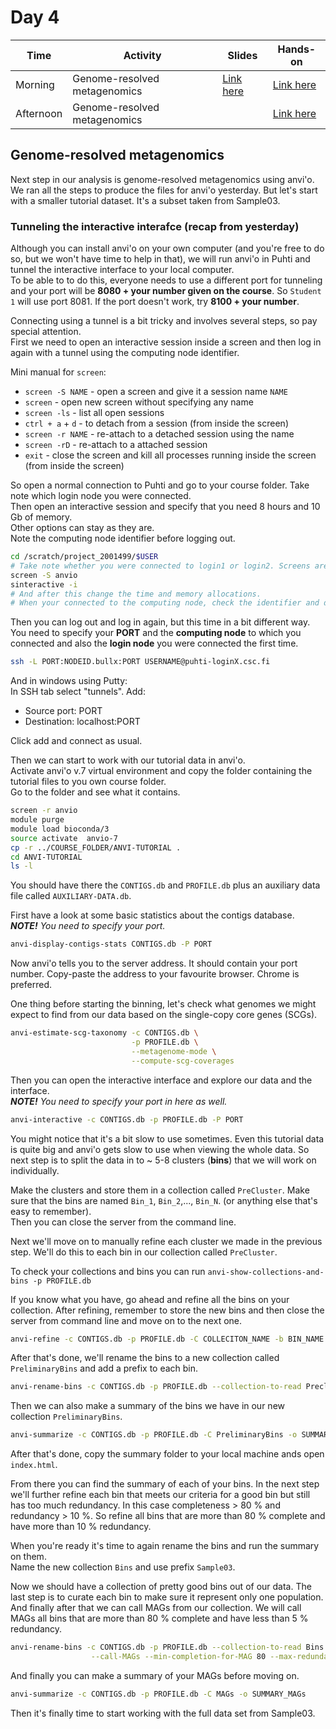 # Day 4

| Time      | Activity                     | Slides                                        | Hands-on                                   |
|-----------|------------------------------|-----------------------------------------------|--------------------------------------------|
| Morning   | Genome-resolved metagenomics | [Link here](tree/main/Day3/genome-resolved-metagenomics.pdf) | [Link here](#genome-resolved-metagenomics) |
| Afternoon | Genome-resolved metagenomics |                                               | [Link here](#genome-resolved-metagenomics) |

## Genome-resolved metagenomics

Next step in our analysis is genome-resolved metagenomics using anvi'o. We ran all the steps to produce the files for anvi'o yesterday.
But let's start with a smaller tutorial dataset. It's a subset taken from Sample03.

### Tunneling the interactive interafce (recap from yesterday)

Although you can install anvi'o on your own computer (and you're free to do so, but we won't have time to help in that), we will run anvi'o in Puhti and tunnel the interactive interface to your local computer.  
To be able to to do this, everyone needs to use a different port for tunneling and your port will be __8080 + your number given on the course__. So `Student 1` will use port 8081. If the port doesn't work, try __8100 + your number__.  

Connecting using a tunnel is a bit tricky and involves several steps, so pay special attention.  
First we need to open an interactive session inside a screen and then log in again with a tunnel using the computing node identifier.

Mini manual for `screen`:
* `screen -S NAME` - open a screen and give it a session name `NAME`
* `screen` - open new screen without specifying any name
* `screen -ls` - list all open sessions
* `ctrl + a` + `d` - to detach from a session (from inside the screen)
* `screen -r NAME` - re-attach to a detached session using the name
* `screen -rD` - re-attach to a attached session
* `exit` - close the screen and kill all processes running inside the screen (from inside the screen)

So open a normal connection to Puhti and go to your course folder. Take note which login node you were connected.   
Then open an interactive session and specify that you need 8 hours and 10 Gb of memory.  
Other options can stay as they are.  
Note the computing node identifier before logging out.

```bash
cd /scratch/project_2001499/$USER
# Take note whether you were connected to login1 or login2. Screens are login node specific.
screen -S anvio
sinteractive -i
# And after this change the time and memory allocations.
# When your connected to the computing node, check the identifier and detach from the screen
```

Then you can log out and log in again, but this time in a bit different way.  
You need to specify your __PORT__ and the __computing node__ to which you connected and also the __login node__ you were connected the first time.  

```bash
ssh -L PORT:NODEID.bullx:PORT USERNAME@puhti-loginX.csc.fi
```

And in windows using Putty:  
In SSH tab select "tunnels". Add:  
- Source port: PORT  
- Destination: localhost:PORT  

Click add and connect as usual.

Then we can start to work with our tutorial data in anvi'o.  
Activate anvi'o v.7 virtual environment and copy the folder containing the tutorial files to you own course folder.  
Go to the folder and see what it contains.

```bash
screen -r anvio
module purge
module load bioconda/3
source activate  anvio-7
cp -r ../COURSE_FOLDER/ANVI-TUTORIAL .
cd ANVI-TUTORIAL
ls -l
```
You should have there the `CONTIGS.db` and `PROFILE.db` plus an auxiliary data file called `AUXILIARY-DATA.db`.

First have a look at some basic statistics about the contigs database.  
*__NOTE!__ You need to specify your port.*

```bash
anvi-display-contigs-stats CONTIGS.db -P PORT
```
Now anvi'o tells you to the server address. It should contain your port number. Copy-paste the address to your favourite browser. Chrome is preferred.

One thing before starting the binning, let's check what genomes we might expect to find from our data based on the single-copy core genes (SCGs).

```bash
anvi-estimate-scg-taxonomy -c CONTIGS.db \
                           -p PROFILE.db \
                           --metagenome-mode \
                           --compute-scg-coverages

```

Then you can open the interactive interface and explore our data and the interface.  
*__NOTE!__ You need to specify your port in here as well.*

```bash
anvi-interactive -c CONTIGS.db -p PROFILE.db -P PORT
```

You might notice that it's a bit slow to use sometimes. Even this tutorial data is quite big and anvi'o gets slow to use when viewing the whole data. So next step is to split the data in to ~ 5-8 clusters (__bins__) that we will work on individually.

Make the clusters and store them in a collection called `PreCluster`. Make sure that the bins are named `Bin_1`, `Bin_2`,..., `Bin_N`. (or anything else that's easy to remember).  
Then you can close the server from the command line.

Next we'll move on to manually refine each cluster we made in the previous step. We'll do this to each bin in our collection called `PreCluster`.  

To check your collections and bins you can run `anvi-show-collections-and-bins -p PROFILE.db`

If you know what you have, go ahead and refine all the bins on your collection.
After refining, remember to store the new bins and then close the server from command line and move on to the next one.

```bash
anvi-refine -c CONTIGS.db -p PROFILE.db -C COLLECITON_NAME -b BIN_NAME -P PORT
```

After that's done, we'll rename the bins to a new collection called `PreliminaryBins` and add a prefix to each bin.

```bash
anvi-rename-bins -c CONTIGS.db -p PROFILE.db --collection-to-read Precluster --collection-to-write PreliminaryBins --prefix Preliminary --report-file REPORT_PreliminaryBins
```
Then we can also make a summary of the bins we have in our new collection `PreliminaryBins`.

```bash
anvi-summarize -c CONTIGS.db -p PROFILE.db -C PreliminaryBins -o SUMMARY_PreliminaryBins
```
After that's done, copy the summary folder to your local machine ands open `index.html`.

From there you can find the summary of each of your bins. In the next step we'll further refine each bin that meets our criteria for a good bin but still has too much redundancy. In this case completeness > 80 % and redundancy > 10 %. So refine all bins that are more than 80 % complete and have more than 10 % redundancy.

When you're ready it's time to again rename the bins and run the summary on them.  
Name the new collection `Bins` and use prefix `Sample03`.

Now we should have a collection of pretty good bins out of our data. The last step is to curate each bin to make sure it represent only one population. And finally after that we can call MAGs from our collection. We will call MAGs all bins that are more than 80 % complete and have less than 5 % redundancy.  

```bash
anvi-rename-bins -c CONTIGS.db -p PROFILE.db --collection-to-read Bins --collection-to-write MAGs --prefix Sample03 --report-file REPORT_MAGs \
                  --call-MAGs --min-completion-for-MAG 80 --max-redundancy-for-MAG 5
```

And finally you can make a summary of your MAGs before moving on.

```bash
anvi-summarize -c CONTIGS.db -p PROFILE.db -C MAGs -o SUMMARY_MAGs
```

Then it's finally time to start working with the full data set from Sample03.
